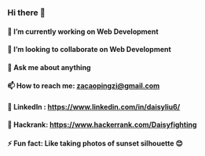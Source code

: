 ###  Hi there 👋
####  🔭  I’m currently working on Web Development
####  👯  I’m looking to collaborate on Web Development
####  💬  Ask me about anything
####  📫  How to reach me: zacaopingzi@gmail.com
####  🍷   LinkedIn : https://www.linkedin.com/in/daisyliu6/
####  🔭  Hackrank: https://www.hackerrank.com/Daisyfighting
####  ⚡  Fun fact: Like taking photos of sunset silhouette 😊


